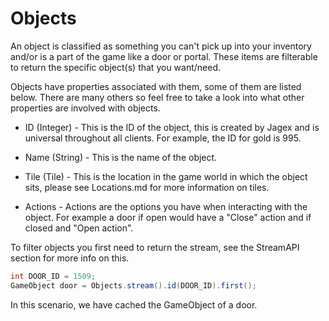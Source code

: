 # Objects

An object is classified as something you can't pick up into your inventory and/or is a part of the game like a door or portal.
These items are filterable to return the specific object(s) that you want/need.

Objects have properties associated with them, some of them are listed below. There are many others so feel free to take a look into what other properties are involved with objects.

* ID (Integer) - This is the ID of the object, this is created by Jagex and is universal throughout all clients. For example, the ID for gold is 995.


* Name (String) - This is the name of the object.


* Tile (Tile) - This is the location in the game world in which the object sits, please see Locations.md for more information on tiles.


* Actions - Actions are the options you have when interacting with the object. For example a door if open would have a "Close" action and if closed and "Open action".

To filter objects you first need to return the stream, see the StreamAPI section for more info on this.

```java
int DOOR_ID = 1509;
GameObject door = Objects.stream().id(DOOR_ID).first();
```
In this scenario, we have cached the GameObject of a door.